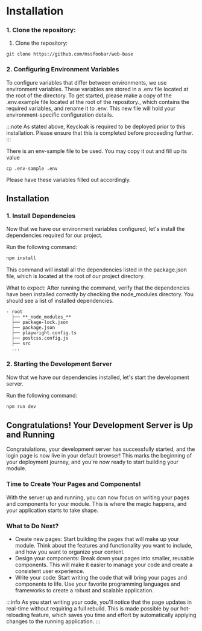 # Installation

### 1. Clone the repository:

1. Clone the repository:

```
git clone https://github.com/mssfoobar/web-base
```

### 2. Configuring Environment Variables

To configure variables that differ between environments, we use environment variables. These variables are stored in a .env file located at the root of the directory.
To get started, please make a copy of the .env.example file located at the root of the repository., which contains the required variables, and rename it to .env. This new file will hold your environment-specific configuration details.

:::note
As stated above, Keycloak is required to be deployed prior to this installation. Please ensure that this is completed before proceeding further.
:::

There is an env-sample file to be used. You may copy it out and fill up its value

```
cp .env-sample .env
```

Please have these variables filled out accordingly.

## Installation

### 1. Install Dependencies

Now that we have our environment variables configured, let's install the dependencies required for our project.

Run the following command:

```bash
npm install
```

This command will install all the dependencies listed in the package.json file, which is located at the root of our project directory.

What to expect:
After running the command, verify that the dependencies have been installed correctly by checking the node_modules directory. You should see a list of installed dependencies.

```
- root
  ├── **_node_modules_**
  ├── package-lock.json
  ├── package.json
  ├── playwright.config.ts
  ├── postcss.config.js
  ├── src
  ...
```

### 2. Starting the Development Server

Now that we have our dependencies installed, let's start the development server.

Run the following command:

```bash
npm run dev
```

## Congratulations! Your Development Server is Up and Running

Congratulations, your development server has successfully started, and the login page is now live in your default browser! This marks the beginning of your deployment journey, and you're now ready to start building your module.

### Time to Create Your Pages and Components!

With the server up and running, you can now focus on writing your pages and components for your module. This is where the magic happens, and your application starts to take shape.

### What to Do Next?

- Create new pages: Start building the pages that will make up your module. Think about the features and functionality you want to include, and how you want to organize your content.
- Design your components: Break down your pages into smaller, reusable components. This will make it easier to manage your code and create a consistent user experience.
- Write your code: Start writing the code that will bring your pages and components to life. Use your favorite programming languages and frameworks to create a robust and scalable application.

:::info
As you start writing your code, you'll notice that the page updates in real-time without requiring a full rebuild. This is made possible by our hot-reloading feature, which saves you time and effort by automatically applying changes to the running application.
:::
